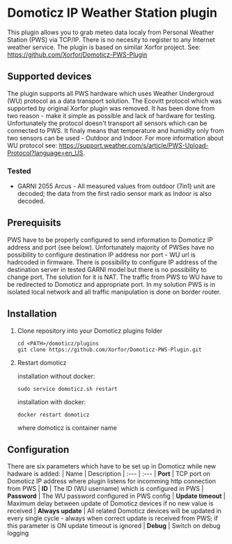 # Domoticz IP Weather Station plugin

This plugin allows you to grab meteo data localy from Personal Weather Station (PWS) via TCP/IP. There is no necesity to register to any Internet weather service. 
The plugin is based on similar Xorfor project. See: https://github.com/Xorfor/Domoticz-PWS-Plugin 

## Supported devices
The plugin supports all PWS hardware which uses Weather Undergroud (WU) protocol as a data transport solution. The Ecovitt protocol which was supported by original
Xorfor plugin was removed. It has been done from two reason - make it simple as possible and lack of hardware for testing. Unfortunately the protocol doesn't transport all sensors which can be connected to PWS. It finaly means that temperature and humidity only from two sensors can be used - Outdoor and Indoor. For more information about WU protocol see: https://support.weather.com/s/article/PWS-Upload-Protocol?language=en_US.

### Tested
* GARNI 2055 Arcus - All measured values from outdoor (7in1) unit are decoded; the data from the first radio sensor mark as Indoor is also decoded.

## Prerequisits
PWS have to be properly configured to send information to Domoticz IP address and port (see below). Unfortunately majority of PWSes have no possibility to configure destination IP address nor port - WU url is hadrcoded in firmware. There is possibility to configure IP address of the destination server in tested GARNI model but there is no possibility to change port. The solution for it is NAT. The traffic from PWS to WU have to be redirected to Domoticz and appropriate port. 
In my solution PWS is in isolated local network and all traffic manipulation is done on border router.

## Installation
1. Clone repository into your Domoticz plugins folder
    ```
    cd <PATH>/domoticz/plugins
    git clone https://github.com/Xorfor/Domoticz-PWS-Plugin.git
    ```
1. Restart domoticz
   
   installation without docker:
    ```
    sudo service domoticz.sh restart
    ```
   installation with docker:
    ```
    docker restart domoticz
    ```
   where domoticz is container name

## Configuration
There are six parameters which have to be set up in Domoticz while new hadware is added:
| Name                  | Description
| :---                  | :---
| **Port**              | TCP port on Domoticz IP address where plugin listens for incomming http connection from PWS
| **ID**                | The ID (WU username) which is configured in PWS
| **Password**          | The WU password configured in PWS config
| **Update timeout**    | Maximum delay between update of Domoticz devices if no new value is received
| **Always update**     | All related Domoticz devices will be updated in every single cycle - always when correct update is received from PWS; if this parameter is ON update timeout is ignored
| **Debug**             | Switch on debug logging

